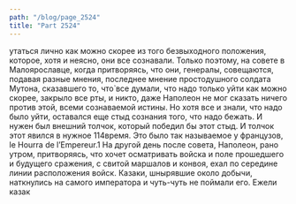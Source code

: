 ```yaml
---
path: "/blog/page_2524"
title: "Part 2524"
---
```


утаться лично как можно скорее из того безвыходного положения, которое, хотя и неясно, они все сознавали.
Только поэтому, на совете в Малоярославце, когда притворяясь, что они, генералы, совещаются, подавая разные мнения, последнее мнение простодушного солдата Мутона, сказавшего то, что̀ все думали, что надо только уйти как можно скорее, закрыло все рты, и никто, даже Наполеон не мог сказать ничего против этой, всеми сознаваемой истины.
Но хотя все и знали, что надо было уйти, оставался еще стыд сознания того, что надо бежать. И нужен был внешний толчок, который победил бы этот стыд. И толчок этот явился в нужное 114время. Это было так называемое у французов, le Hourra de l’Empereur.1
На другой день после совета, Наполеон, рано утром, притворяясь, что хочет осматривать войска и поле прошедшего и будущего сражения, с свитой маршалов и конвоя, ехал по середине линии расположения войск. Казаки, шнырявшие около добычи, наткнулись на самого императора и чуть-чуть не поймали его. Ежели казак
